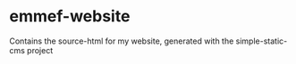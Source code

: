 # emmef-website
Contains the source-html for my website, generated with the simple-static-cms project
